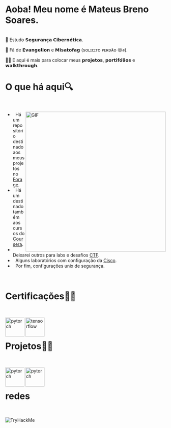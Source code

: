 
 <h1> Aoba! Meu nome é Mateus Breno Soares.</h1>
 <br>
🥷 Estudo 𝗦𝗲𝗴𝘂𝗿𝗮𝗻𝗰̧𝗮 𝗖𝗶𝗯𝗲𝗿𝗻𝗲́𝘁𝗶𝗰𝗮.</p>

🫥 Fã de 𝗘𝘃𝗮𝗻𝗴𝗲𝗹𝗶𝗼𝗻 e 𝗠𝗶𝘀𝗮𝘁𝗼𝗳𝗮𝗴 (sᴏʟɪᴄɪᴛᴏ ᴘᴇʀᴅᴀ̃ᴏ 😔✊).</p>

🧑‍💻 E aqui é mais para colocar meus 𝗽𝗿𝗼𝗷𝗲𝘁𝗼𝘀, 𝗽𝗼𝗿𝘁𝗶𝗳𝗼́𝗹𝗶𝗼𝘀 e 𝘄𝗮𝗹𝗸𝘁𝗵𝗿𝗼𝘂𝗴𝗵.</p>


<h1>O que há aqui🔍</h1>
<br>

<img align="right" alt="GIF" src="https://media.tenor.com/EpgQmvLA3rUAAAAC/misato-katsuragi-neon-genesis-evangelion.gif" width="440px"/></p>

- &nbsp; Há um repositório destinado aos meus projetos no [Forage](https://github.com/mtsXD/Forage).
- &nbsp; Há um destinado também aos cursos do [Coursera](https://github.com/mtsXD/Coursera).
- &nbsp; Deixarei outros para labs e desafios [CTF](https://github.com/mtsXD/CTF/blob/main/README.md).
- &nbsp; Alguns laboratórios com configuração da [Cisco](https://github.com/mtsXD/lab_CISCO).
- &nbsp; Por fim, configurações unix de segurança.

<br>



<h1>Certificações🕵️‍♀️</h1>
 <br>
 
 <a href="https://www.credly.com/badges/fb024453-c165-4159-a9f6-da87fb213eed/linked_in_profile" target="_blank"> <img align="left" src="https://images.credly.com/size/340x340/images/63482325-a0d6-4f64-ae75-f5f33922c7d0/CompTIA_A_2Bce.png" alt="pytorch" height="60px"/> </a> 
 <a href="https://www.credly.com/badges/f1b3ce74-59df-4e68-972d-a2c96684546e/linked_in_profile" target="_blank"> <img align="left" src="https://th.bing.com/th/id/OIP.abKAcnC23yvdnWXIcaJhhQAAAA?rs=1&pid=ImgDetMain" alt="tensorflow" height="60px"/> </a> </p>
<br>
<br>

<h1>Projetos🧙‍♂️</h1>
<br>

<a href="https://github.com/mtsXD/Forage/blob/main/MasterCard/Mateus_mastercard_cert.pdf" target="_blank"> <img align="left" src="https://logos-world.net/wp-content/uploads/2020/09/Mastercard-Logo-2016-2020.png" alt="pytorch" height="60px"/> </a>
<a href="https://github.com/mtsXD/Forage/blob/main/ANZ/Mateus_ANZ_cert.pdf" target="_blank"> <img align="left" src="https://logos-world.net/wp-content/uploads/2021/02/ANZ-Logo-700x394.png" alt="pytorch" height="60px"/> </a></p>
<br>
<br>
<h1>redes</h1>
<br>
<p align="left">
  <img src="https://tryhackme-badges.s3.amazonaws.com/mtsXD.png" alt="TryHackMe">
</p>

<!--

**mtsXD/mtsXD** is a ✨ _special_ ✨ repository because its `README.md` (this file) appears on your GitHub profile.

Here are some ideas to get you started:

- 🔭 I’m currently working on ...
- 🌱 I’m currently learning ...
- 👯 I’m looking to collaborate on ...
- 🤔 I’m looking for help with ...
- 💬 Ask me about ...
- 📫 How to reach me: ...
- 😄 Pronouns: ...
- ⚡ Fun fact: ...
-->
